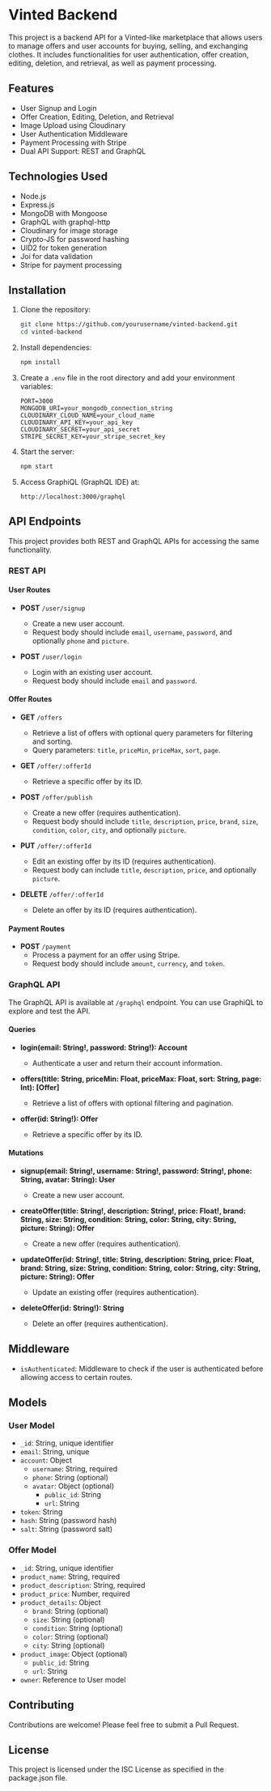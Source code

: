 # Vinted Backend

This project is a backend API for a Vinted-like marketplace that allows users to manage offers and user accounts
for buying, selling, and exchanging clothes. It includes functionalities for user authentication,
offer creation, editing, deletion, and retrieval, as well as payment processing.

## Features

- User Signup and Login
- Offer Creation, Editing, Deletion, and Retrieval
- Image Upload using Cloudinary
- User Authentication Middleware
- Payment Processing with Stripe
- Dual API Support: REST and GraphQL

## Technologies Used

- Node.js
- Express.js
- MongoDB with Mongoose
- GraphQL with graphql-http
- Cloudinary for image storage
- Crypto-JS for password hashing
- UID2 for token generation
- Joi for data validation
- Stripe for payment processing

## Installation

1. Clone the repository:
    ```bash
    git clone https://github.com/yourusername/vinted-backend.git
    cd vinted-backend
    ```

2. Install dependencies:
    ```bash
    npm install
    ```

3. Create a `.env` file in the root directory and add your environment variables:
    ```env
    PORT=3000
    MONGODB_URI=your_mongodb_connection_string
    CLOUDINARY_CLOUD_NAME=your_cloud_name
    CLOUDINARY_API_KEY=your_api_key
    CLOUDINARY_SECRET=your_api_secret
    STRIPE_SECRET_KEY=your_stripe_secret_key
    ```

4. Start the server:
    ```bash
    npm start
    ```

5. Access GraphiQL (GraphQL IDE) at:
    ```
    http://localhost:3000/graphql
    ```

## API Endpoints

This project provides both REST and GraphQL APIs for accessing the same functionality.

### REST API

#### User Routes

- **POST** `/user/signup`
    - Create a new user account.
    - Request body should include `email`, `username`, `password`, and optionally `phone` and `picture`.

- **POST** `/user/login`
    - Login with an existing user account.
    - Request body should include `email` and `password`.

#### Offer Routes

- **GET** `/offers`
    - Retrieve a list of offers with optional query parameters for filtering and sorting.
    - Query parameters: `title`, `priceMin`, `priceMax`, `sort`, `page`.

- **GET** `/offer/:offerId`
    - Retrieve a specific offer by its ID.

- **POST** `/offer/publish`
    - Create a new offer (requires authentication).
    - Request body should include `title`, `description`, `price`, `brand`, `size`, `condition`, `color`, `city`, and
      optionally `picture`.

- **PUT** `/offer/:offerId`
    - Edit an existing offer by its ID (requires authentication).
    - Request body can include `title`, `description`, `price`, and optionally `picture`.

- **DELETE** `/offer/:offerId`
    - Delete an offer by its ID (requires authentication).

#### Payment Routes

- **POST** `/payment`
    - Process a payment for an offer using Stripe.
    - Request body should include `amount`, `currency`, and `token`.

### GraphQL API

The GraphQL API is available at `/graphql` endpoint. You can use GraphiQL to explore and test the API.

#### Queries

- **login(email: String!, password: String!): Account**
    - Authenticate a user and return their account information.

- **offers(title: String, priceMin: Float, priceMax: Float, sort: String, page: Int): [Offer]**
    - Retrieve a list of offers with optional filtering and pagination.

- **offer(id: String!): Offer**
    - Retrieve a specific offer by its ID.

#### Mutations

- **signup(email: String!, username: String!, password: String!, phone: String, avatar: String): User**
    - Create a new user account.

- **createOffer(title: String!, description: String!, price: Float!, brand: String, size: String, condition: String,
  color: String, city: String, picture: String): Offer**
    - Create a new offer (requires authentication).

- **updateOffer(id: String!, title: String, description: String, price: Float, brand: String, size: String, condition:
  String, color: String, city: String, picture: String): Offer**
    - Update an existing offer (requires authentication).

- **deleteOffer(id: String!): String**
    - Delete an offer (requires authentication).

## Middleware

- `isAuthenticated`: Middleware to check if the user is authenticated before allowing access to certain routes.

## Models

### User Model

- `_id`: String, unique identifier
- `email`: String, unique
- `account`: Object
    - `username`: String, required
  - `phone`: String (optional)
  - `avatar`: Object (optional)
      - `public_id`: String
      - `url`: String
- `token`: String
- `hash`: String (password hash)
- `salt`: String (password salt)

### Offer Model

- `_id`: String, unique identifier
- `product_name`: String, required
- `product_description`: String, required
- `product_price`: Number, required
- `product_details`: Object
    - `brand`: String (optional)
    - `size`: String (optional)
    - `condition`: String (optional)
    - `color`: String (optional)
    - `city`: String (optional)
- `product_image`: Object (optional)
    - `public_id`: String
    - `url`: String
- `owner`: Reference to User model

## Contributing

Contributions are welcome! Please feel free to submit a Pull Request.

## License

This project is licensed under the ISC License as specified in the package.json file.
